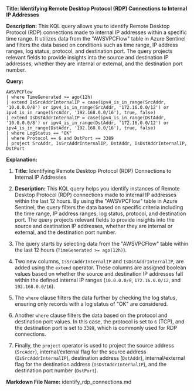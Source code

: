 **Title: Identifying Remote Desktop Protocol (RDP) Connections to Internal IP Addresses**

**Description:**
This KQL query allows you to identify Remote Desktop Protocol (RDP) connections made to internal IP addresses within a specific time range. It utilizes data from the "AWSVPCFlow" table in Azure Sentinel and filters the data based on conditions such as time range, IP address ranges, log status, protocol, and destination port. The query projects relevant fields to provide insights into the source and destination IP addresses, whether they are internal or external, and the destination port number.

**Query:**
```kql
AWSVPCFlow
| where TimeGenerated >= ago(12h)
| extend IsSrcAddrInternalIP = case(ipv4_is_in_range(SrcAddr, '10.0.0.0/8') or ipv4_is_in_range(SrcAddr, '172.16.0.0/12') or ipv4_is_in_range(SrcAddr, '192.168.0.0/16'), true, false)
| extend IsDstAddrInternalIP = case(ipv4_is_in_range(DstAddr, '10.0.0.0/8') or ipv4_is_in_range(DstAddr, '172.16.0.0/12') or ipv4_is_in_range(DstAddr, '192.168.0.0/16'), true, false)
| where LogStatus == "OK"
| where Protocol == 6 and DstPort == 3389
| project SrcAddr, IsSrcAddrInternalIP, DstAddr, IsDstAddrInternalIP, DstPort
```

**Explanation:**
1. **Title:** Identifying Remote Desktop Protocol (RDP) Connections to Internal IP Addresses

2. **Description:** This KQL query helps you identify instances of Remote Desktop Protocol (RDP) connections made to internal IP addresses within the last 12 hours. By using the "AWSVPCFlow" table in Azure Sentinel, the query filters the data based on specific criteria including the time range, IP address ranges, log status, protocol, and destination port. The query projects relevant fields to provide insights into the source and destination IP addresses, whether they are internal or external, and the destination port number.

3. The query starts by selecting data from the "AWSVPCFlow" table within the last 12 hours (`TimeGenerated >= ago(12h)`).

4. Two new columns, `IsSrcAddrInternalIP` and `IsDstAddrInternalIP`, are added using the `extend` operator. These columns are assigned boolean values based on whether the source and destination IP addresses fall within the defined internal IP ranges (`10.0.0.0/8`, `172.16.0.0/12`, and `192.168.0.0/16`).

5. The `where` clause filters the data further by checking the log status, ensuring only records with a log status of "OK" are considered.

6. Another `where` clause filters the data based on the protocol and destination port values. In this case, the protocol is set to `6` (TCP), and the destination port is set to `3389`, which is commonly used for RDP connections.

7. Finally, the `project` operator is used to project the source address (`SrcAddr`), internal/external flag for the source address (`IsSrcAddrInternalIP`), destination address (`DstAddr`), internal/external flag for the destination address (`IsDstAddrInternalIP`), and the destination port number (`DstPort`).

**Markdown File Name:** identify_rdp_connections.md
